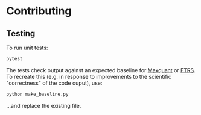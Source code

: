 # Contributing

## Testing

To run unit tests:

```bash
pytest
```

The tests check output against an expected baseline for [Maxquant](data/baseline_output.csv) or
[FTRS](data/baseline_output_ftrs.csv). To recreate this (e.g. in response to improvements to the scientific
"correctness" of the code ouput), use:


```bash
python make_baseline.py
```

...and replace the existing file.